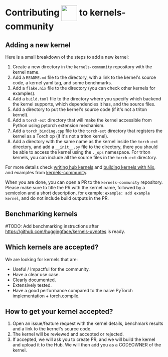 # Contributing <img src="https://github.com/user-attachments/assets/64a652f3-0cd3-4829-b3c1-df13f7933569" width="50" height="50" style="vertical-align:middle;"> to kernels-community 

## Adding a new kernel
Here is a small breakdown of the steps to add a new kernel:

1. Create a new directory in the `kernels-community` repository with the kernel name.
2. Add a `README.md` file to the directory, with a link to the kernel's source code, a kernel yaml tag, and some benchmarks.
3. Add a `flake.nix` file to the directory (you can check other kernels for examples).
4. Add a `build.toml` file to the directory where you specify which backend the kernel supports, which dependencies it has, and the source files.
5. Add a directory to put the kernel's source code (if it's not a triton kernel).
6. Add a `torch-ext` directory that will make the kernel accessible from Python using pytorch extension mechanism.
7. Add a `torch_binding.cpp` file to the `torch-ext` directory that registers the kernel as a Torch op (if it's not a triton kernel).
8. Add a directory with the same name as the kernel inside the `torch-ext` directory, and add a `__init__.py` file to the directory, there you should be able to access the kernel using the `._ops` namespace. For triton kernels, you can include all the source files in the `torch-ext` directory.

For more details check [writing hub kernels](https://github.com/huggingface/kernel-builder/blob/main/docs/writing-kernels.md) and [building kernels with Nix](https://github.com/huggingface/kernel-builder/blob/main/docs/nix.md), and examples from [kernels-community](https://github.com/huggingface/kernels-community).

When you are done, you can open a PR to the `kernels-community` repository. Please make sure to title the PR with the kernel name, followed by a semicolon and a short description, for example: `example: add example kernel`, and do not include build outputs in the PR.

## Benchmarking kernels

#TODO: Add benchmarking instructions after https://github.com/huggingface/kernels-uvnotes is ready.

## Which kernels are accepted?

We are looking for kernels that are:

- Useful / Impactful for the community.
- Have a clear use case.
- Clearly documented.
- Extensively tested.
- Have a good performance compared to the naive PyTorch implementation + torch.compile.


## How to get your kernel accepted?

1. Open an issue/feature request with the kernel details, benchmark results and a link to the kernel's source code.
2. The kernel will be reviewed and accepted or rejected.
3. If accepted, we will ask you to create PR, and we will build the kernel and upload it to the Hub. We will then add you as a CODEOWNER of the kernel.